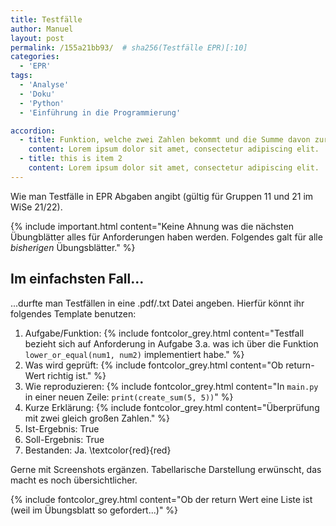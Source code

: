 ```yaml
---
title: Testfälle
author: Manuel
layout: post
permalink: /155a21bb93/  # sha256(Testfälle EPR)[:10]
categories:
  - 'EPR'
tags:
  - 'Analyse'
  - 'Doku'
  - 'Python'
  - 'Einführung in die Programmierung'

accordion: 
  - title: Funktion, welche zwei Zahlen bekommt und die Summe davon zurückgibt (returnd)
    content: Lorem ipsum dolor sit amet, consectetur adipiscing elit. 
  - title: this is item 2
    content: Lorem ipsum dolor sit amet, consectetur adipiscing elit.
---
```


Wie man Testfälle in EPR Abgaben angibt (gültig für Gruppen 11 und 21 im WiSe 21/22).

{% include important.html content="Keine Ahnung was die nächsten Übungblätter alles für Anforderungen haben werden. Folgendes galt für alle *bisherigen* Übungsblätter." %}

## Im einfachsten Fall...

...durfte man Testfällen in eine .pdf/.txt Datei angeben.
Hierfür könnt ihr folgendes Template benutzen:

1. Aufgabe/Funktion: {% include fontcolor_grey.html content="Testfall bezieht sich auf Anforderung in Aufgabe 3.a. was ich über die Funktion `lower_or_equal(num1, num2)` implementiert habe." %}
2. Was wird geprüft: {% include fontcolor_grey.html content="Ob return-Wert richtig ist." %}
3. Wie reproduzieren: {% include fontcolor_grey.html content="In `main.py` in einer neuen Zeile: `print(create_sum(5, 5))`" %}
4. Kurze Erklärung: {% include fontcolor_grey.html content="Überprüfung mit zwei gleich großen Zahlen." %}
5. Ist-Ergebnis: True
6. Soll-Ergebnis: True
7. Bestanden: Ja. \textcolor{red}{red}

Gerne mit Screenshots ergänzen. Tabellarische Darstellung erwünscht, das macht es noch übersichtlicher.

{% include fontcolor_grey.html content="Ob der return Wert eine Liste ist (weil im Übungsblatt so gefordert...)" %}
